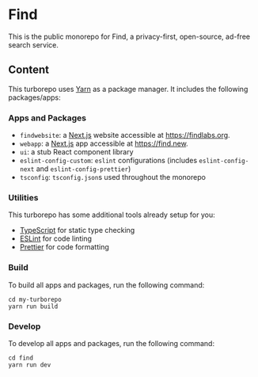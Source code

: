 # Find

This is the public monorepo for Find, a privacy-first, open-source, ad-free search service.

## Content

This turborepo uses [Yarn](https://classic.yarnpkg.com/lang/en/) as a package manager. It includes the following packages/apps:

### Apps and Packages

- `findwebsite`: a [Next.js](https://nextjs.org) website accessible at https://findlabs.org.
- `webapp`: a [Next.js](https://nextjs.org) app accessible at https://find.new.
- `ui`: a stub React component library
- `eslint-config-custom`: `eslint` configurations (includes `eslint-config-next` and `eslint-config-prettier`)
- `tsconfig`: `tsconfig.json`s used throughout the monorepo

### Utilities

This turborepo has some additional tools already setup for you:

- [TypeScript](https://www.typescriptlang.org/) for static type checking
- [ESLint](https://eslint.org/) for code linting
- [Prettier](https://prettier.io) for code formatting

### Build

To build all apps and packages, run the following command:

```
cd my-turborepo
yarn run build
```

### Develop

To develop all apps and packages, run the following command:

```
cd find
yarn run dev
```
